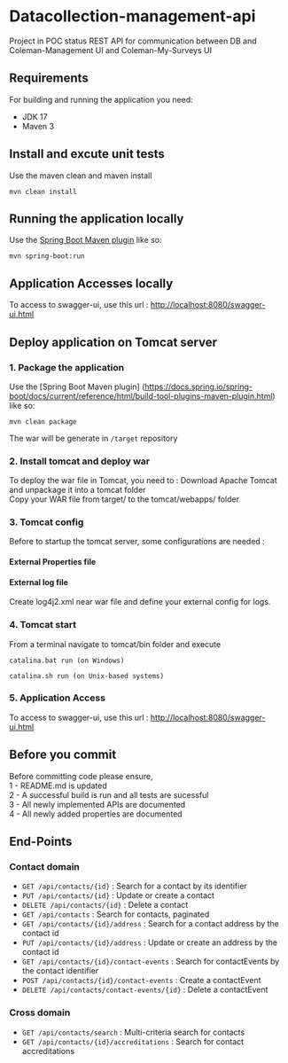 # Datacollection-management-api

Project in POC status
REST API for communication between DB and Coleman-Management UI and Coleman-My-Surveys UI

## Requirements

For building and running the application you need:

- JDK 17
- Maven 3

## Install and excute unit tests

Use the maven clean and maven install

```shell
mvn clean install
```

## Running the application locally

Use the [Spring Boot Maven plugin](https://docs.spring.io/spring-boot/docs/current/reference/html/build-tool-plugins-maven-plugin.html) like so:

```shell
mvn spring-boot:run
```

## Application Accesses locally

To access to swagger-ui, use this url : [http://localhost:8080/swagger-ui.html](http://localhost:8080/swagger-ui.html)

## Deploy application on Tomcat server

### 1. Package the application

Use the [Spring Boot Maven plugin] (https://docs.spring.io/spring-boot/docs/current/reference/html/build-tool-plugins-maven-plugin.html) like so:

```shell
mvn clean package
```

The war will be generate in `/target` repository

### 2. Install tomcat and deploy war

To deploy the war file in Tomcat, you need to :
Download Apache Tomcat and unpackage it into a tomcat folder  
Copy your WAR file from target/ to the tomcat/webapps/ folder

### 3. Tomcat config

Before to startup the tomcat server, some configurations are needed :

#### External Properties file

#### External log file

Create log4j2.xml near war file and define your external config for logs.

### 4. Tomcat start

From a terminal navigate to tomcat/bin folder and execute

```shell
catalina.bat run (on Windows)
```

```shell
catalina.sh run (on Unix-based systems)
```

### 5. Application Access

To access to swagger-ui, use this url : [http://localhost:8080/swagger-ui.html](http://localhost:8080/pearljam/swagger-ui.html)

## Before you commit

Before committing code please ensure,  
1 - README.md is updated  
2 - A successful build is run and all tests are sucessful  
3 - All newly implemented APIs are documented  
4 - All newly added properties are documented

## End-Points

### Contact domain

- `GET /api/contacts/{id}` : Search for a contact by its identifier
- `PUT /api/contacts/{id}` : Update or create a contact
- `DELETE /api/contacts/{id}` : Delete a contact
- `GET /api/contacts` : Search for contacts, paginated
- `GET /api/contacts/{id}/address` : Search for a contact address by the contact id
- `PUT /api/contacts/{id}/address` : Update or create an address by the contact id
- `GET /api/contacts/{id}/contact-events` : Search for contactEvents by the contact identifier
- `POST /api/contacts/{id}/contact-events` : Create a contactEvent
- `DELETE /api/contacts/contact-events/{id}` : Delete a contactEvent

### Cross domain

- `GET /api/contacts/search` : Multi-criteria search for contacts
- `GET /api/contacts/{id}/accreditations` : Search for contact accreditations
